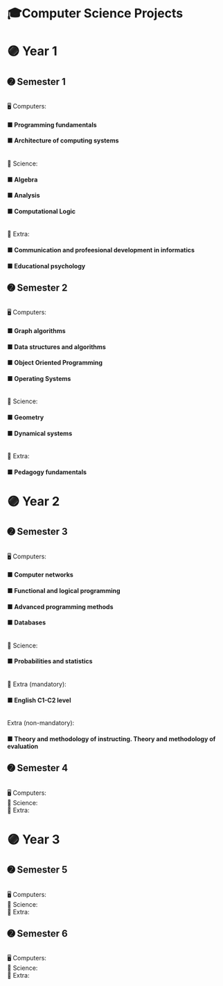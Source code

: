 # 🎓Computer Science Projects
# 🟣 Year 1
## ➋ Semester 1
<br/> 🖥️ Computers:
#### ■ Programming fundamentals
#### ■ Architecture of computing systems
<br/> 🧠 Science:
#### ■ Algebra
#### ■ Analysis
#### ■ Computational Logic
<br/> 🎡 Extra:
#### ■ Communication and profeesional development in informatics
#### ■ Educational psychology
## ➋ Semester 2
<br/> 🖥️ Computers:
#### ■ Graph algorithms
#### ■ Data structures and algorithms
#### ■ Object Oriented Programming
#### ■ Operating Systems
<br/> 🧠 Science:
#### ■ Geometry
#### ■ Dynamical systems
<br/> 🎡 Extra:
#### ■ Pedagogy fundamentals
# 🟣 Year 2
## ➋ Semester 3
<br/> 🖥️ Computers:
#### ■ Computer networks
#### ■ Functional and logical programming
#### ■ Advanced programming methods
#### ■ Databases
<br/> 🧠 Science:
#### ■ Probabilities and statistics
<br/> 🎡 Extra (mandatory):
#### ■ English C1-C2 level
<br/> Extra (non-mandatory):
#### ■ Theory and methodology of instructing. Theory and methodology of evaluation
## ➋ Semester 4
<br/> 🖥️ Computers:
<br/> 🧠 Science:
<br/> 🎡 Extra:
# 🟣 Year 3
## ➋ Semester 5
<br/> 🖥️ Computers:
<br/> 🧠 Science:
<br/> 🎡 Extra:
## ➋ Semester 6
<br/> 🖥️ Computers:
<br/> 🧠 Science:
<br/> 🎡 Extra:
